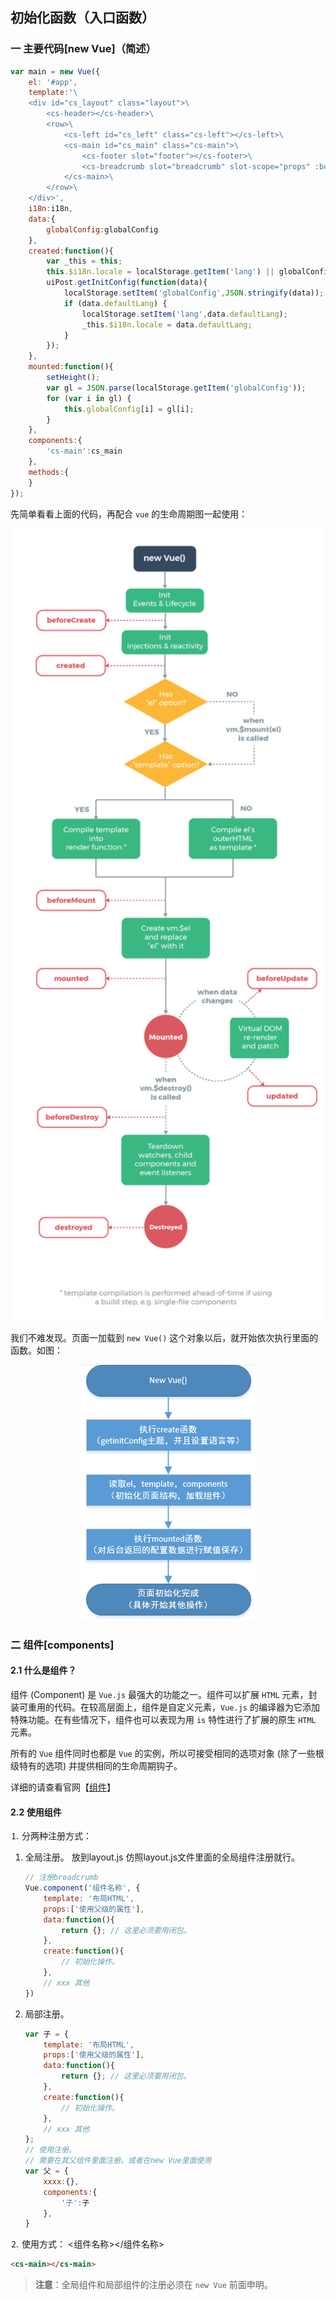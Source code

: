 ## 初始化函数（入口函数）
### 一 主要代码[new Vue]（简述）
```JavaScript
var main = new Vue({
    el: '#app',
    template:'\
    <div id="cs_layout" class="layout">\
        <cs-header></cs-header>\
        <row>\
            <cs-left id="cs_left" class="cs-left"></cs-left>\
            <cs-main id="cs_main" class="cs-main">\
                <cs-footer slot="footer"></cs-footer>\
                <cs-breadcrumb slot="breadcrumb" slot-scope="props" :bc="props.breadcrumb"></cs-breadcrumb>\
            </cs-main>\
        </row>\
    </div>',
    i18n:i18n,
    data:{
        globalConfig:globalConfig
    },
    created:function(){
        var _this = this;
        this.$i18n.locale = localStorage.getItem('lang') || globalConfig.defaultLang;
        uiPost.getInitConfig(function(data){
            localStorage.setItem('globalConfig',JSON.stringify(data));
            if (data.defaultLang) {
                localStorage.setItem('lang',data.defaultLang);
                _this.$i18n.locale = data.defaultLang;
            }
        });
    },
    mounted:function(){
        setHeight();
        var gl = JSON.parse(localStorage.getItem('globalConfig'));
        for (var i in gl) {
            this.globalConfig[i] = gl[i];
        }
    },
    components:{
        'cs-main':cs_main
    },
    methods:{
    }
});
```
先简单看看上面的代码，再配合 `vue` 的生命周期图一起使用：
<div align="center">
  <img src="/tutorials/images/lifecycle.png" alt="lifecycle" class="img-responsive" style="width: 500px;">
</div>

我们不难发现。页面一加载到 `new Vue()` 这个对象以后，就开始依次执行里面的函数。如图：
<div align="center">
  <img src="/tutorials/images/vue_main.png" class="img-responsive">
</div>

### 二 组件[components]
#### 2.1 什么是组件？
组件 (Component) 是 `Vue.js` 最强大的功能之一。组件可以扩展 `HTML` 元素，封装可重用的代码。在较高层面上，组件是自定义元素，`Vue.js` 的编译器为它添加特殊功能。在有些情况下，组件也可以表现为用 `is` 特性进行了扩展的原生 `HTML` 元素。 

所有的 `Vue` 组件同时也都是 `Vue` 的实例，所以可接受相同的选项对象 (除了一些根级特有的选项) 并提供相同的生命周期钩子。  

详细的请查看官网【[组件](https://cn.vuejs.org/v2/guide/components.html)】

#### 2.2 使用组件
⒈ 分两种注册方式：
1. 全局注册。
    放到layout.js 仿照layout.js文件里面的全局组件注册就行。
    ```JavaScript
    // 注册breadcrumb
    Vue.component('组件名称', {
        template: '布局HTML',
        props:['使用父级的属性'],
        data:function(){
            return {}; // 这里必须要用闭包。
        },
        create:function(){
            // 初始化操作。
        },
        // xxx 其他
    })
    ```
2. 局部注册。
    ```JavaScript
    var 子 = {
        template: '布局HTML',
        props:['使用父级的属性'],
        data:function(){
            return {}; // 这里必须要用闭包。
        },
        create:function(){
            // 初始化操作。
        },
        // xxx 其他
    };
    // 使用注册。
    // 需要在其父组件里面注册。或者在new Vue里面使用
    var 父 = {
        xxxx:{},
        components:{
            '子':子
        },
    }
    ```

⒉ 使用方式： <组件名称></组件名称>
```HTML
<cs-main></cs-main>
```

> **注意**：全局组件和局部组件的注册必须在 `new Vue` 前面申明。